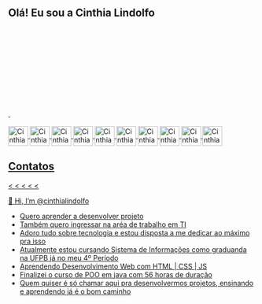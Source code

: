 ## Olá! Eu sou a Cinthia Lindolfo

<div>
  <a href="https://github.com/cinthialindolfo">
  <img height="180em" scr="https://github-readme-status.vercel.app/api?username=cinthialindolfo&show_icons=true&theme=dracula&include_all_commits=true&count"/>
  <img height="180em" scr="https://github-readme-status.vercel.app/api/top-langs?username=cinthialindolfo&layout=compact&langs_count=16&theme=dark"/>
</div>
	
<div style="display:> inline_block"><br>
  <img align="center" alt="Cinthia-canva" src="https://cdn.jsdelivr.net/gh/devicons/devicon/icons/canva/canva-original.svg" width="40" heigth = "40"/>
  <img align="center" alt="Cinthia-figma" src="https://cdn.jsdelivr.net/gh/devicons/devicon/icons/figma/figma-original.svg" width="40" heigth = "40"/>
  <img align="center" alt="Cinthia-github" src="https://cdn.jsdelivr.net/gh/devicons/devicon/icons/github/github-original-wordmark.svg" width="40" heigth = "40"/>
  <img align="center" alt="Cinthia-css3" src="https://cdn.jsdelivr.net/gh/devicons/devicon/icons/css3/css3-original.svg" width="40" heigth = "40"/>
  <img align="center" alt="Cinthia-html5" src="https://cdn.jsdelivr.net/gh/devicons/devicon/icons/html5/html5-original.svg" width="40" heigth = "40" />
  <img align="center" alt="Cinthia-js" src="https://cdn.jsdelivr.net/gh/devicons/devicon/icons/javascript/javascript-original.svg"  width="40" heigth = "40"/> 
  <img align="center" alt="Cinthia-java" src="https://cdn.jsdelivr.net/gh/devicons/devicon/icons/java/java-original-wordmark.svg" width="40" heigth = "40"/> 
  <img align="center" alt="Cinthia-python" src="https://cdn.jsdelivr.net/gh/devicons/devicon/icons/python/python-original-wordmark.svg" width="40" heigth = "40"/>
  <img align="center" alt="Cinthia-c" src="https://cdn.jsdelivr.net/gh/devicons/devicon/icons/c/c-original.svg" width="40" heigth = "40" /> 
  <img align="center" alt="Cinthia-mysql" src="https://cdn.jsdelivr.net/gh/devicons/devicon/icons/mysql/mysql-original-wordmark.svg" width="40" heigth = "40"/>
</div>
	
## Contatos
<div>
<a href="https://www.youtube.com/@cinthialindolfodasilva7533" target=" _blank"><
<a href="https://www.instagram.com/cinthia_lindolfo" target=" _blank"><
<a href="https://www.linkedin.com/in/cinthia-lindolfo-985a0818b" target=" _blank"><
<a href="http://lattes.cnpq.br/7415309054339362" target=" _blank"><
<a href="https://www.youtube.com/@cinthialindolfodasilva7533" target=" _blank"><


👋 Hi, I’m @cinthialindolfo
-  Quero aprender a desenvolver projeto
-  Também quero ingressar na aréa de trabalho em TI
-  Adoro  tudo sobre tecnologia e estou disposta a me dedicar ao máximo pra isso
-  Atualmente estou cursando Sistema de Informações como graduanda na UFPB já no meu 4º Período
-  Aprendendo Desenvolvimento Web com HTML | CSS | JS
-  Finalizei o curso de POO em java com  56 horas de duração
-  Quem quiser é só chamar aqui pra desenvolvermos projetos, ensinando e aprendendo já é o bom caminho
